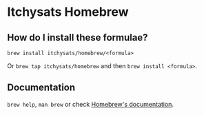 # Itchysats Homebrew

## How do I install these formulae?

`brew install itchysats/homebrew/<formula>`

Or `brew tap itchysats/homebrew` and then `brew install <formula>`.

## Documentation

`brew help`, `man brew` or check [Homebrew's documentation](https://docs.brew.sh).
